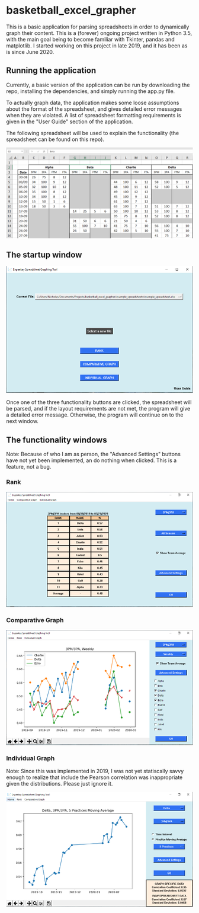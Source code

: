 # basketball_excel_grapher

This is a basic application for parsing spreadsheets in order to dynamically graph their content. This is a (forever) ongoing project written in Python 3.5, with the main goal being to become familiar with Tkinter, pandas and matplotlib. I started working on this project in late 2019, and it has been as is since June 2020.

## Running the application

Currently, a basic version of the application can be run by downloading the repo, installing the dependencies, and simply running the app.py file.

To actually graph data, the application makes some loose assumptions about the format of the spreadsheet, and gives detailed error messages when they are violated. A list of spreadsheet formatting requirements is given in the "User Guide" section of the application.

The following spreadsheet will be used to explain the functionality (the spreadsheet can be found on this repo).

![](visuals/example_spreadsheet.PNG)

## The startup window

![](visuals/start.PNG)

Once one of the three functionality buttons are clicked, the spreadsheet will be parsed, and if the layout requirements are not met, the program will give a detailed error message. Otherwise, the program will continue on to the next window.

## The functionality windows

Note: Because of who I am as person, the "Advanced Settings" buttons have not yet been implemented, an do nothing when clicked. This is a feature, not a bug. 

### Rank

![](visuals/rank.PNG)

### Comparative Graph

![](visuals/comapre_graph.PNG)

### Individual Graph

Note: Since this was implemented in 2019, I was not yet statiscally savvy enough to realize that include the Pearson correlation was inappropriate given the distributions. Please just ignore it.

![](visuals/individual_graph.PNG)
